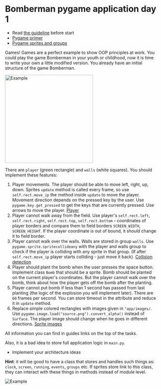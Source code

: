 # Bomberman pygame application day 1

- Read [the guideline](https://github.com/mate-academy/py-task-guideline/blob/main/README.md) before start
- [Pygame primer](https://realpython.com/pygame-a-primer/)
- [Pygame sprites and groups](https://kidscancode.org/blog/2016/08/pygame_1-2_working-with-sprites/)

Games! Games are a perfect example to show OOP principles at work.
You could play the game Bomberman in your youth or childhood, now
it is time to write your own a little modified version.
You already have an initial structure of the game Bomberman.

<img width="290" alt="Example" src="https://user-images.githubusercontent.com/80070761/154217048-7d2a3451-8819-4a85-a00f-c01ba6be66c3.png">

There are `player` (green rectangle) and `walls` (white squares).
You should implement these features:
1. Player movements. The player should be able to move left, right, up, down.
Sprites `update` method is called every frame, so use `self.rect.move_ip`
the method inside `update` to move the player. Movement direction depends
on the pressed key by the user. Use `pygame.key.get_pressed` to get the keys that are
currently pressed. Use arrows to move the player. [Player](https://realpython.com/pygame-a-primer/#sprites)
2. Player cannot walk away from the field. Use player's `self.rect.left`,
`self.rect.right`, `self.rect.top`, `self.rect.bottom` - coordinates of player
borders and compare them to field borders `SCREEN_WIDTH`, `SCREEN_HEIGHT`.
If the player coordinate is out of bound, it should change it to field border.
3. Player cannot walk over the walls. Walls are stored in group `walls`.
Use `pygame.sprite.spritecollideany` with the player and walls group 
to check if the player is colliding with any sprite in that group. (If after 
`self.rect.move_ip` player starts colliding - just move it back). [Collision detection](https://realpython.com/pygame-a-primer/#collision-detection)
4. Player should plant the bomb when the user presses the space button. 
Implement class `Bomb` that should be a sprite. Bomb should be planted on the 
current player's coordinates. But the player
cannot walk over the bomb, think about how the player gets off the bomb after the
planting.
5. Player cannot put bomb if less than 1 second has passed from last planting 
(the logic of the explosion you will implement later). There are `60` frames per second.
You can store timeout in the attribute and reduce it in `update` method.
6. Replace simple colored rectangles with images given in `"app/images/`. Use
`pygame.image.load("source.png").convert_alpha()` instead of `Surface`. The player
image should change when he goes in different directions. [Sprite images](https://realpython.com/pygame-a-primer/#sprite-images)

All information you can find in guides links on the top of the tasks.

Also, it is a bad idea to store full application logic in `main.py`. 
- Implement your architecture ideas

**Hint**: it will be good to have a class that stores and handles 
such things as: `clock`, `screen`, `running`, `events`, `groups` etc.
If sprites store link to this class, they can interact with these
things in methods instead of module level.

![Example](https://user-images.githubusercontent.com/80070761/153866858-de575692-0b47-4a29-97cd-4326fde4dbb0.gif)
